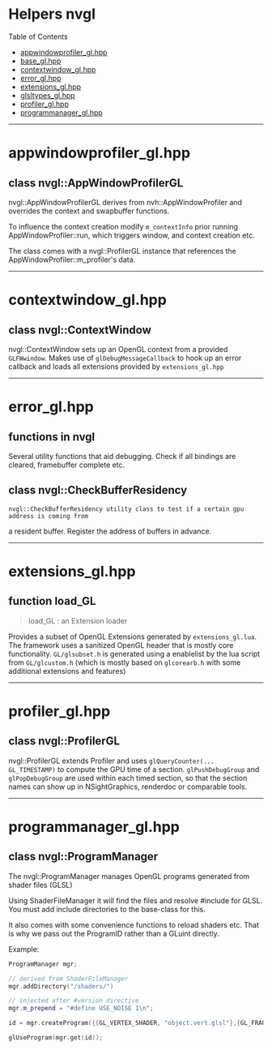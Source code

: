 # Helpers nvgl

Table of Contents

- [appwindowprofiler_gl.hpp](#appwindowprofiler_glhpp)
- [base_gl.hpp](#base_glhpp)
- [contextwindow_gl.hpp](#contextwindow_glhpp)
- [error_gl.hpp](#error_glhpp)
- [extensions_gl.hpp](#extensions_glhpp)
- [glsltypes_gl.hpp](#glsltypes_glhpp)
- [profiler_gl.hpp](#profiler_glhpp)
- [programmanager_gl.hpp](#programmanager_glhpp)
_____

# appwindowprofiler_gl.hpp

<a name="appwindowprofiler_glhpp"></a>
## class nvgl::AppWindowProfilerGL

nvgl::AppWindowProfilerGL derives from nvh::AppWindowProfiler
and overrides the context and swapbuffer functions.

To influence the context creation modify
`m_contextInfo` prior running AppWindowProfiler::run,
which triggers window, and context creation etc.

The class comes with a nvgl::ProfilerGL instance that references the 
AppWindowProfiler::m_profiler's data.



_____

# contextwindow_gl.hpp

<a name="contextwindow_glhpp"></a>
## class nvgl::ContextWindow
  
nvgl::ContextWindow sets up an OpenGL context from a provided `GLFWwindow`.
Makes use of `glDebugMessageCallback` to hook up an error callback
and loads all extensions provided by `extensions_gl.hpp`



_____

# error_gl.hpp

<a name="error_glhpp"></a>
## functions in nvgl

Several utility functions that aid debugging. Check if all bindings
are cleared, framebuffer complete etc.



## class nvgl::CheckBufferResidency
    nvgl::CheckBufferResidency utility class to test if a certain gpu address is coming from
a resident buffer. Register the address of buffers in advance.
  


_____

# extensions_gl.hpp

<a name="extensions_glhpp"></a>
## function load_GL
  > load_GL : an  Extension loader

Provides a subset of OpenGL Extensions generated by `extensions_gl.lua`.
The framework uses a sanitized OpenGL header that is mostly core functionality.
`GL/glsubset.h` is generated using a enablelist by the lua script
from `GL/glcustom.h` (which is mostly based on `glcorearb.h` with some
additional extensions and features)



_____

# profiler_gl.hpp

<a name="profiler_glhpp"></a>
## class nvgl::ProfilerGL

nvgl::ProfilerGL extends Profiler and uses `glQueryCounter(... GL_TIMESTAMP)`
to compute the GPU time of a section.
`glPushDebugGroup` and `glPopDebugGroup` are used within each timed
section, so that the section names can show up in NSightGraphics,
renderdoc or comparable tools.

  


_____

# programmanager_gl.hpp

<a name="programmanager_glhpp"></a>
## class nvgl::ProgramManager

The nvgl::ProgramManager manages OpenGL programs generated from shader files (GLSL)

Using ShaderFileManager it will find the files and resolve #include for GLSL.
You must add include directories to the base-class for this.

It also comes with some convenience functions to reload shaders etc.
That is why we pass out the ProgramID rather than a GLuint directly.

Example:

``` c++
ProgramManager mgr;

// derived from ShaderFileManager
mgr.addDirectory("/shaders/")

// injected after #version directive
mgr.m_prepend = "#define USE_NOISE 1\n";

id = mgr.createProgram({{GL_VERTEX_SHADER, "object.vert.glsl"},{GL_FRAGMENT_SHADER, "object.frag.glsl"}}):

glUseProgram(mgr.get(id));
```
  



